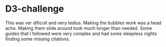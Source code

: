 # D3-challenge
This was ver dificult and very tedius. Making the bubbles work was a head ache.
Making them slide around took much longer than needed.
Some guides that I followed were very complex and had some sleepless nights finding some missing citations.
